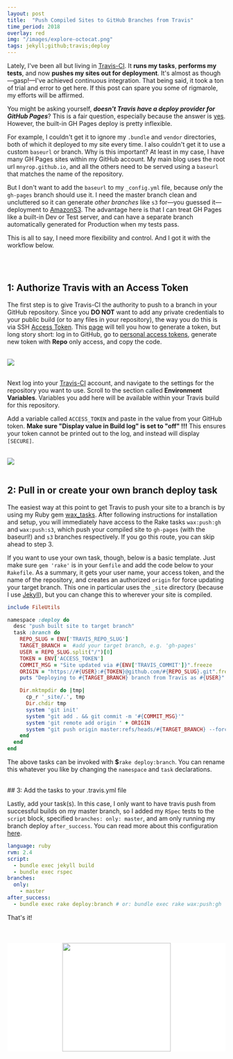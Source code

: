 ```yaml
---
layout: post
title:  "Push Compiled Sites to GitHub Branches from Travis"
time_period: 2018
overlay: red
img: "/images/explore-octocat.png"
tags: jekyll;github;travis;deploy
---
```


Lately, I've been all but living in [Travis-CI](https://travis-ci.com/). It **runs my tasks**, **performs my tests**, and now **pushes my sites out for deployment**. It's almost as though—gasp!—I've achieved continuous integration. That being said, it took a ton of trial and error to get here. If this post can spare you some of rigmarole, my efforts will be affirmed.

You might be asking yourself, ___doesn't Travis have a deploy provider for GitHub Pages___? This is a fair question, especially because the answer is [yes](https://docs.travis-ci.com/user/deployment/pages/). However, the built-in GH Pages deploy is pretty inflexible.

For example, I couldn't get it to ignore my `.bundle` and `vendor` directories, both of which it deployed to my site every time. I also couldn't get it to use a custom `baseurl` or branch. Why is this important? At least in my case, I have many GH Pages sites within my GitHub account. My main blog uses the root url `mnyrop.github.io`, and all the others need to be served using a `baseurl` that matches the name of the repository.

But I don't want to add the `baseurl` to my `_config.yml` file, because *only* the `gh-pages` branch should use it. I need the master branch clean and uncluttered so it can generate *other branches* like `s3` for—you guessed it—deployment to [AmazonS3](https://aws.amazon.com/s3/). The advantage here is that I can treat GH Pages like a built-in Dev or Test server, and can have a separate branch automatically generated for Production when my tests pass.

This is all to say, I need more flexibility and control. And I got it with the workflow below.


<br><br>
## 1: Authorize Travis with an Access Token

The first step is to give Travis-CI the authority to push to a branch in your GitHub repository. Since you **DO NOT** want to add any private credentials to your public build (or to any files in your repository), the way you do this is via SSH [Access Token](https://help.github.com/articles/creating-a-personal-access-token-for-the-command-line/). This [page](https://help.github.com/articles/creating-a-personal-access-token-for-the-command-line/) will tell you how to generate a token, but long story short: log in to GitHub, go to [personal access tokens](https://github.com/settings/tokens), generate new token with **Repo** only access, and copy the code.

<br><img src="https://help.github.com/assets/images/help/settings/personal_access_tokens.png"/><br><br>

Next log into your [Travis-CI](https://travis-ci.com/) account, and navigate to the settings for the repository you want to use. Scroll to the section called **Environment Variables**. Variables you add here will be available within your Travis build for this repository.

Add a variable called `ACCESS_TOKEN` and paste in the value from your GitHub token. **Make sure "Display value in Build log" is set to "off" !!!** This ensures your token cannot be printed out to the log, and instead will display `[SECURE]`.

<br><img src="{{ site.baseurl }}/images/access_token.png"/><br><br>


## 2: Pull in or create your own branch deploy task

The easiest way at this point to get Travis to push your site to a branch is by using my Ruby gem [wax_tasks](https://github.com/mnyrop/wax_tasks/). After following instructions for installation and setup, you will immediately have access to the Rake tasks `wax:push:gh` and `wax:push:s3`, which push your compiled site to `gh-pages` (with the baseurl!) and `s3` branches respectively. If you go this route, you can skip ahead to step 3.

If you want to use your own task, though, below is a basic template. Just make sure `gem 'rake'` is in your `Gemfile` and add the code below to your `Rakefile`. As a summary, it gets your user name, your access token, and the name of the repository, and creates an authorized `origin` for force updating your target branch. This one in particular uses the `_site` directory (because I use [Jekyll](http://jekyllrb.com)), but you can change this to wherever your site is compiled.


```ruby
include FileUtils

namespace :deploy do
  desc "push built site to target branch"
  task :branch do
    REPO_SLUG = ENV['TRAVIS_REPO_SLUG']
    TARGET_BRANCH =  #add your target branch, e.g. 'gh-pages'
    USER = REPO_SLUG.split("/")[0]
    TOKEN = ENV['ACCESS_TOKEN']
    COMMIT_MSG = "Site updated via #{ENV['TRAVIS_COMMIT']}".freeze
    ORIGIN = "https://#{USER}:#{TOKEN}@github.com/#{REPO_SLUG}.git".freeze
    puts "Deploying to #{TARGET_BRANCH} branch from Travis as #{USER}"

    Dir.mktmpdir do |tmp|
      cp_r '_site/.', tmp
      Dir.chdir tmp
      system 'git init'
      system "git add . && git commit -m '#{COMMIT_MSG}'"
      system 'git remote add origin ' + ORIGIN
      system "git push origin master:refs/heads/#{TARGET_BRANCH} --force"
    end
  end
end
```

The above tasks can be invoked with __$__`rake deploy:branch`. You can rename this whatever you like by changing the `namespace` and `task` declarations.

<br>
## 3: Add the tasks to your .travis.yml file

Lastly, add your task(s). In this case, I only want to have travis push from successful builds on my master branch, so I added my `RSpec` tests to the `script` block, specified `branches: only: master`, and am only running my branch deploy `after_success`. You can read more about this configuration [here](https://docs.travis-ci.com/user/customizing-the-build/).

```yml
language: ruby
rvm: 2.4
script:
  - bundle exec jekyll build
  - bundle exec rspec
branches:
  only:
    - master
after_success:
  - bundle exec rake deploy:branch # or: bundle exec rake wax:push:gh
```

That's it!

<div style="width:100%;background-color:white;margin:50px 0 50px 0;">
<center><img src="http://cameronmcefee.com/img/work/the-octocat/walk-3.gif" width="250"/></center>
</div>
